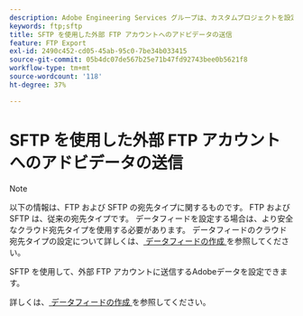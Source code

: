 ```yaml
---
description: Adobe Engineering Services グループは、カスタムプロジェクトを設定し、SFTP を使用して外部 FTP アカウントにデータをリダイレクトできます。
keywords: ftp;sftp
title: SFTP を使用した外部 FTP アカウントへのアドビデータの送信
feature: FTP Export
exl-id: 2490c452-cd05-45ab-95c0-7be34b033415
source-git-commit: 05b4dc07de567b25e71b47fd92743bee0b5621f8
workflow-type: tm+mt
source-wordcount: '118'
ht-degree: 37%

---
```


# SFTP を使用した外部 FTP アカウントへのアドビデータの送信

>[!NOTE]
>
>以下の情報は、FTP および SFTP の宛先タイプに関するものです。 FTP および SFTP は、従来の宛先タイプです。 データフィードを設定する場合は、より安全なクラウド宛先タイプを使用する必要があります。 データフィードのクラウド宛先タイプの設定について詳しくは、[ データフィードの作成 ](/help/export/analytics-data-feed/create-feed.md) を参照してください。

SFTP を使用して、外部 FTP アカウントに送信するAdobeデータを設定できます。

詳しくは、[ データフィードの作成 ](/help/export/analytics-data-feed/create-feed.md) を参照してください。
